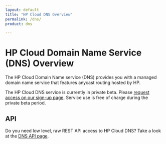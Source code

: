 ```yaml
---
layout: default
title: "HP Cloud DNS Overview"
permalink: /dns/
product: dns

---
```

# HP Cloud Domain Name Service (DNS) Overview

The HP Cloud Domain Name service (DNS) provides you with a managed domain name service that features anycast routing hosted by HP.  

The HP Cloud DNS service is currently in private beta.  Please [request access on our sign-up page](http://go.hpcloud.com/DNS-private-beta-signup).  Service use is free of charge during the private beta period.

## API
Do you need low level, raw REST API access to HP Cloud DNS?  Take a look at the [DNS API page](/api/dns/).
